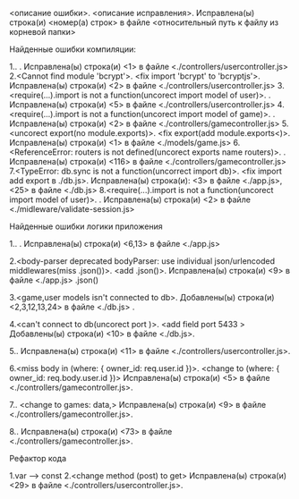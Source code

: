 <описание ошибки>. <описание исправления>. Исправлена(ы) строка(и) <номер(а) строк> в файле <относительный путь к файлу из корневой папки>


Найденные ошибки компиляции:

1.<Router is not defined>. <add import of express>. Исправлена(ы) строка(и) <1> в файле <./controllers/usercontroller.js>
2.<Cannot find module 'bcrypt'>. <fix import 'bcrypt' to 'bcryptjs'>. Исправлена(ы) строка(и) <2> в файле <./controllers/usercontroller.js>
3.<require(...).import is not a function(uncorect import model of user)>. <fix import model of user>. Исправлена(ы) строка(и) <5> в файле <./controllers/usercontroller.js>
4.<require(...).import is not a function(uncorect import model of game)>. <fix import model of game>. Исправлена(ы) строка(и) <2> в файле <./controllers/gamecontroller.js>
5.<uncorect export(no module.exports)>. <fix export(add module.exports<)>. Исправлена(ы) строка(и) <1> в файле <./models/game.js>
6.<ReferenceError: routers is not defined(uncorect exports name routers)>. <change routers to router>. Исправлена(ы) строка(и) <116> в файле <./controllers/gamecontroller.js>
7.<TypeError: db.sync is not a function(uncorrect import db)>. <fix import add export в ./db.js>. Исправлена(ы) строка(и): <3> в файле <./app.js>, <25> в файле <./db.js>
8.<require(...).import is not a function(uncorect import model of user)>. <fix import model of user>. Исправлена(ы) строка(и) <2> в файле <./midleware/validate-session.js>

Найденные ошибки логики приложения

1.<not define PORT>. <define PORT>. Исправлена(ы) строка(и) <6,13> в файле <./app.js> 

2.<body-parser deprecated bodyParser: use individual json/urlencoded middlewares(miss .json())>. <add .json()>. Исправлена(ы) строка(и) <9> в файле <./app.js> 
.json()

3.<game,user models isn't connected to db>. <connect models> Добавлены(ы) строка(и) <2,3,12,13,24> в файле <./db.js> .

4.<can't connect to db(uncorect port )>. <add field port 5433 > Добавлены(ы) строка(и) <10> в файле <./db.js>.

5.<uncorrect name of field passwordhash>. <change to passwordHash> Исправлена(ы) строка(и) <11> в файле <./controllers/usercontroller.js>.


6.<miss body in (where: { owner_id: req.user.id })>. <change to (where: { owner_id: req.body.user.id })> Исправлена(ы) строка(и) <5> в файле <./controllers/gamecontroller.js>.

7.<uncorrect value of field games>. <change to games: data,> Исправлена(ы) строка(и) <9> в файле <./controllers/gamecontroller.js>.

8.<uncorrect value of field owner_id >. <change to owner_id: req.body.game.id> Исправлена(ы) строка(и) <73> в файле <./controllers/gamecontroller.js>.

Рефактор кода

1.var --> const
2.<change method (post) to get> Исправлена(ы) строка(и) <29> в файле <./controllers/usercontroller.js>.